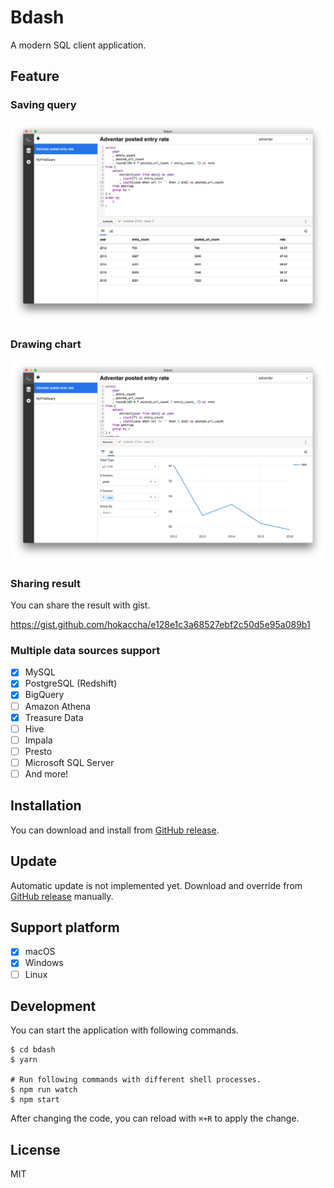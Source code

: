 # Bdash

A modern SQL client application.

## Feature

### Saving query

<img width="600" src="./assets/capture1.png">

### Drawing chart

<img width="600" src="./assets/capture2.png">

### Sharing result

You can share the result with gist.

https://gist.github.com/hokaccha/e128e1c3a68527ebf2c50d5e95a089b1

### Multiple data sources support

- [x] MySQL
- [x] PostgreSQL (Redshift)
- [x] BigQuery
- [ ] Amazon Athena
- [x] Treasure Data
- [ ] Hive
- [ ] Impala
- [ ] Presto
- [ ] Microsoft SQL Server
- [ ] And more!

## Installation

You can download and install from [GitHub release](https://github.com/bdash-app/bdash/releases).

## Update

Automatic update is not implemented yet. Download and override from [GitHub release](https://github.com/bdash-app/bdash/releases) manually.

## Support platform

- [x] macOS
- [x] Windows
- [ ] Linux

## Development

You can start the application with following commands.

```
$ cd bdash
$ yarn

# Run following commands with different shell processes.
$ npm run watch
$ npm start
```

After changing the code, you can reload with `⌘+R` to apply the change.

## License

MIT
